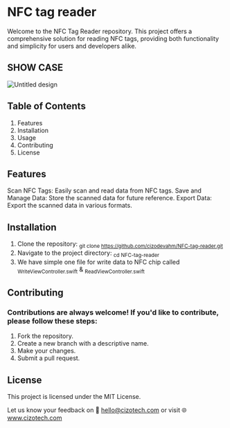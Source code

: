 # NFC tag reader
 Welcome to the NFC Tag Reader repository. This project offers a comprehensive solution for reading NFC tags, providing both functionality and simplicity for users and developers alike.

## SHOW CASE

![Untitled design](https://github.com/cizodevahm/NFC-tag-reader/assets/93611338/025fa53b-dcc2-40bd-8c46-04f957da7477)


## Table of Contents
1. Features
2. Installation
3. Usage
4. Contributing
5. License

## Features
Scan NFC Tags: Easily scan and read data from NFC tags.
Save and Manage Data: Store the scanned data for future reference.
Export Data: Export the scanned data in various formats.

## Installation
1. Clone the repository: <sub>git clone https://github.com/cizodevahm/NFC-tag-reader.git</sub>
2. Navigate to the project directory: <sub>cd NFC-tag-reader</sub>
3. We have simple one file for write data to NFC chip called <sub>WriteViewController.swift</sub> & <sub>ReadViewController.swift</sub>

## Contributing
### Contributions are always welcome! If you'd like to contribute, please follow these steps:

1. Fork the repository.
2. Create a new branch with a descriptive name.
3. Make your changes.
4. Submit a pull request.


## License
This project is licensed under the MIT License.

Let us know your feedback on 📧 hello@cizotech.com or visit 🌐 www.cizotech.com
